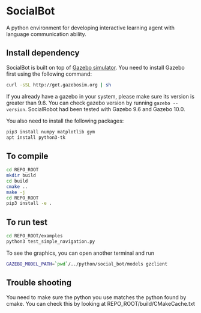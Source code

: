 # SocialBot

A python environment for developing interactive learning agent with language communication ability.

## Install dependency
SocialBot is built on top of [Gazebo simulator](http://gazebosim.org). You need to install Gazebo first using the following command:
```bash
curl -sSL http://get.gazebosim.org | sh
```
If you already have a gazebo in your system, please make sure its version is greater than 9.6. You can check gazebo version by running `gazebo --version`. SocialRobot had been tested with Gazebo 9.6 and Gazebo 10.0.

You also need to install the following packages:
```bash
pip3 install numpy matplotlib gym
apt install python3-tk
```

## To compile
```bash
cd REPO_ROOT
mkdir build
cd build
cmake ..
make -j
cd REPO_ROOT
pip3 install -e .
```

## To run test
```bash
cd REPO_ROOT/examples
python3 test_simple_navigation.py
```
To see the graphics, you can open another terminal and run
```bash
GAZEBO_MODEL_PATH=`pwd`/../python/social_bot/models gzclient
```

## Trouble shooting
You need to make sure the python you use matches the python found by cmake. You can check this by looking at REPO_ROOT/build/CMakeCache.txt
